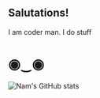 ## Salutations!

I am coder man. I do stuff

# ◉‿◉

![Nam's GitHub stats](https://github-readme-stats.vercel.app/api?username=da-Nam&show_icons=true&theme=nord)
<!--
**da-Nam/da-Nam** is a ✨ _special_ ✨ repository because its `README.md` (this file) appears on your GitHub profile.

Here are some ideas to get you started:

- 🔭 I’m currently working on ...
- 🌱 I’m currently learning ...
- 👯 I’m looking to collaborate on ...
- 🤔 I’m looking for help with ...
- 💬 Ask me about ...
- 📫 How to reach me: ...
- 😄 Pronouns: ...
- ⚡ Fun fact: ...
-->

